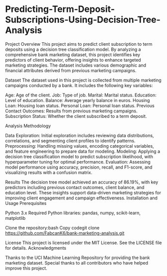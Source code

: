 # Predicting-Term-Deposit-Subscriptions-Using-Decision-Tree-Analysis
Project Overview
This project aims to predict client subscription to term deposits using a decision tree classification model. By analyzing a comprehensive bank marketing dataset, this project identifies key predictors of client behavior, offering insights to enhance targeted marketing strategies. The dataset includes various demographic and financial attributes derived from previous marketing campaigns.


Dataset
The dataset used in this project is collected from multiple marketing campaigns conducted by a bank. It includes the following key variables:

Age: Age of the client.
Job: Type of job.
Marital: Marital status.
Education: Level of education.
Balance: Average yearly balance in euros.
Housing Loan: Housing loan status.
Personal Loan: Personal loan status.
Previous Contact Outcomes: Results from previous marketing campaigns.
Subscription Status: Whether the client subscribed to a term deposit.

Analysis Methodology

Data Exploration: Initial exploration includes reviewing data distributions, correlations, and segmenting client profiles to identify patterns.
Preprocessing: Handling missing values, encoding categorical variables, and feature engineering to prepare data for modeling.
Modeling: Applying a decision tree classification model to predict subscription likelihood, with hyperparameter tuning for optimal performance.
Evaluation: Assessing model performance using accuracy, precision, recall, and F1-score, and visualizing results with a confusion matrix.

Results
The decision tree model achieved an accuracy of 86.19%, with key predictors including previous contact outcomes, client balance, and education level. These insights support data-driven marketing strategies for improving client engagement and campaign effectiveness.
Installation and Usage
Prerequisites

Python 3.x
Required Python libraries: pandas, numpy, scikit-learn, matplotlib

Clone the repository:bash  Copy codegit clone https://github.com/FabcanK6/bank-marketing-analysis.git

License
This project is licensed under the MIT License. See the LICENSE file for details.
Acknowledgments

Thanks to the UCI Machine Learning Repository for providing the bank marketing dataset.
Special thanks to all contributors who have helped improve this project.

